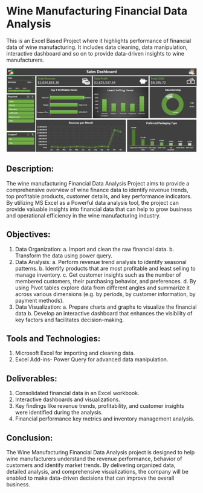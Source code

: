 # Wine Manufacturing Financial Data Analysis
This is an Excel Based Project where it highlights performance of financial data of wine manufacturing. It includes data cleaning, data manipulation, interactive dashboard and so on to provide data-driven insights to wine manufacturers.

![](https://github.com/samp5566/Wine_Manufacturing/blob/main/Dashboard.jpg)

## Description: 
The wine manufacturing Financial Data Analysis Project aims to provide a comprehensive overview of wine finance data to identify revenue trends, top profitable products, customer details, and key performance indicators. By utilizing MS Excel as a Powerful data analysis tool, the project can provide valuable insights into financial data that can help to grow business and operational efficiency in the wine manufacturing industry. 
## Objectives:
1.	Data Organization:
a.	Import and clean the raw financial data. 
b.	Transform the data using power query. 
2.	Data Analysis: 
a.	Perform revenue trend analysis to identify seasonal patterns.
b.	Identify products that are most profitable and least selling to manage inventory.
c.	Get customer insights such as the number of membered customers, their purchasing behavior, and preferences. 
d.	By using Pivot tables explore data from different angles and summarize it across various dimensions (e.g. by periods, by customer information, by payment methods).
3.	Data Visualization: 
a.	Prepare charts and graphs to visualize the financial data 
b.	Develop an interactive dashboard that enhances the visibility of key factors and facilitates decision-making.
## Tools and Technologies:
1.	Microsoft Excel for importing and cleaning data.
2.	Excel Add-ins- Power Query for advanced data manipulation. 
## Deliverables:
1.	Consolidated financial data in an Excel workbook.
2.	Interactive dashboards and visualizations.
3.	Key findings like revenue trends, profitability, and customer insights were identified during the analysis.
4.	Financial performance key metrics and inventory management analysis. 
## Conclusion:
The Wine Manufacturing Financial Data Analysis project is designed to help wine manufacturers understand the revenue performance, behavior of customers and identify market trends. By delivering organized data, detailed analysis, and comprehensive visualizations, the company will be enabled to make data-driven decisions that can improve the overall business. 
